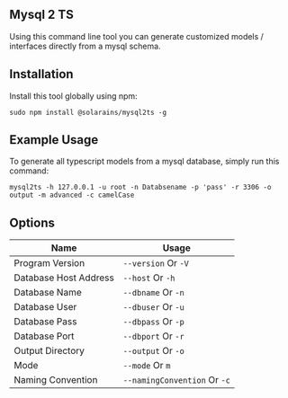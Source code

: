 <!--
 * @Descripttion: 
 * @Author: Solarains
 * @Date: 2022-12-29 22:43:54
-->
## Mysql 2 TS
Using this command line tool you can generate customized models / interfaces directly from a mysql schema.

## Installation
Install this tool globally using npm:
```
sudo npm install @solarains/mysql2ts -g
```

## Example Usage
To generate all typescript models from a mysql database, simply run this command:
```
mysql2ts -h 127.0.0.1 -u root -n Databsename -p 'pass' -r 3306 -o output -m advanced -c camelCase
```

## Options

|  Name  | Usage |
|---|---|
| Program Version  | `--version` Or `-V`  |
| Database Host Address  | `--host` Or `-h`  |
| Database Name | `--dbname` Or `-n` |
| Database User | `--dbuser` Or `-u` |
| Database Pass | `--dbpass` Or `-p` |
| Database Port | `--dbport` Or `-r` |
| Output Directory | `--output` Or `-o` |
| Mode | `--mode` Or `m` |
| Naming Convention | `--namingConvention` Or `-c` |